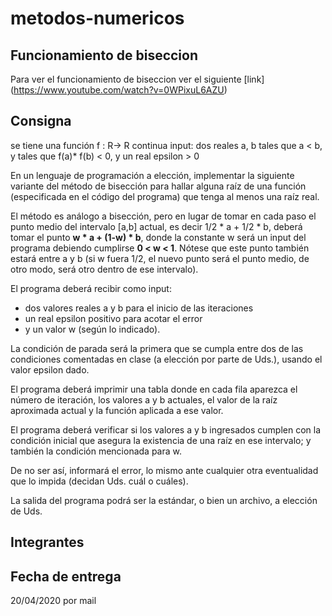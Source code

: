 # metodos-numericos
## Funcionamiento de biseccion
Para ver el funcionamiento de biseccion ver el siguiente [link] (https://www.youtube.com/watch?v=0WPixuL6AZU)
## Consigna
se tiene una función f : R-> R continua
input: dos reales a, b tales que a < b, y tales que f(a)* f(b) < 0, y un real epsilon > 0

En un lenguaje de programación a elección, implementar la siguiente variante del método de bisección para hallar alguna raíz de una función (especificada en el código del programa) que tenga al menos una raíz real.

El método es análogo a bisección, pero en lugar de tomar en cada paso el punto medio del intervalo [a,b] actual, es decir 1/2 * a + 1/2 * b, deberá tomar el punto **w * a + (1-w) * b**, donde la constante w será un input del programa debiendo cumplirse **0 < w < 1**.
 Nótese que este punto también estará entre a y b (si w fuera 1/2, el nuevo punto será el punto medio, de otro modo, será otro dentro de ese intervalo).
 
El programa deberá recibir como input:
 * dos valores reales a y b para el inicio de las iteraciones
 * un real epsilon positivo para acotar el error
 * y un valor w (según lo indicado). 
 
La condición de parada será la primera que se cumpla entre dos de las condiciones comentadas en clase (a elección por parte de Uds.), usando el valor epsilon dado. 

El programa deberá imprimir una tabla donde en cada fila aparezca el número de iteración, los valores a y b actuales, el valor de la raíz aproximada actual y la función aplicada a ese valor. 

El programa deberá verificar si los valores a y b ingresados cumplen con la condición inicial que asegura la existencia de una raíz en ese intervalo; y también la condición mencionada para w. 

De no ser así, informará el error, lo mismo ante cualquier otra eventualidad que lo impida (decidan Uds. cuál o cuáles). 

La salida del programa podrá ser la estándar, o bien un archivo, a elección de Uds.

## Integrantes

## Fecha de entrega
20/04/2020 por mail
